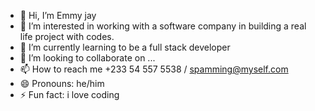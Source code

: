 - 👋 Hi, I’m Emmy jay
- 👀 I’m interested in working with a software company in building a real life project with codes.
- 🌱 I’m currently learning to be a full stack developer
- 💞️ I’m looking to collaborate on ...
- 📫 How to reach me +233 54 557 5538 / spamming@myself.com
- 😄 Pronouns: he/him
- ⚡ Fun fact: i love coding

<!---
rhapsodyoflyf/rhapsodyoflyf is a ✨ special ✨ repository because its `README.md` (this file) appears on your GitHub profile.
You can click the Preview link to take a look at your changes.
--->
